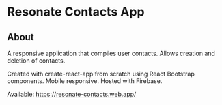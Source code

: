 # Resonate Contacts App

## About 
A responsive application that compiles user contacts. Allows creation and deletion of contacts.

Created with create-react-app from scratch using React Bootstrap components. Mobile responsive. 
Hosted with Firebase.

Available: https://resonate-contacts.web.app/
